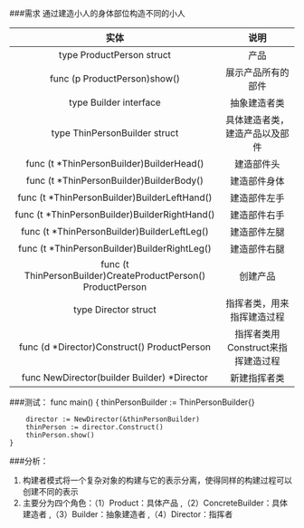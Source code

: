 ###需求
通过建造小人的身体部位构造不同的小人

实体 | 说明
:---: | :---:
type ProductPerson struct | 产品
func (p ProductPerson)show() | 展示产品所有的部件
type Builder interface | 抽象建造者类
type ThinPersonBuilder struct | 具体建造者类，建造产品以及部件
func (t *ThinPersonBuilder)BuilderHead() | 建造部件头
func (t *ThinPersonBuilder)BuilderBody() | 建造部件身体
func (t *ThinPersonBuilder)BuilderLeftHand() | 建造部件左手
func (t *ThinPersonBuilder)BuilderRightHand() | 建造部件右手
func (t *ThinPersonBuilder)BuilderLeftLeg() | 建造部件左腿
func (t *ThinPersonBuilder)BuilderRightLeg() | 建造部件右腿
func (t ThinPersonBuilder)CreateProductPerson() ProductPerson | 创建产品
type Director struct | 指挥者类，用来指挥建造过程
func (d *Director)Construct() ProductPerson | 指挥者类用Construct来指挥建造过程
func NewDirector(builder Builder) *Director | 新建指挥者类


###测试：
    func main()  {
        thinPersonBuilder := ThinPersonBuilder{}
    
        director := NewDirector(&thinPersonBuilder)
        thinPerson := director.Construct()
        thinPerson.show()
    }

###分析：
1. 构建者模式将一个复杂对象的构建与它的表示分离，使得同样的构建过程可以创建不同的表示
2. 主要分为四个角色：（1）Product：具体产品 ,（2）ConcreteBuilder：具体建造者 ,（3）Builder：抽象建造者 ,（4）Director：指挥者
